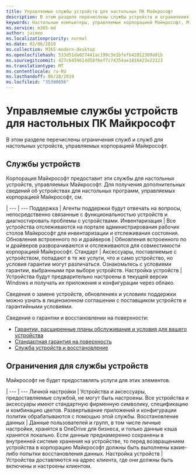 ```yaml
---
title: Управляемые службы устройств для настольных ПК Майкрософт
description: В этом разделе перечислены службы устройств и ограничения для настольного компьютера, управляемого корпорацией Майкрософт.
keywords: Настольные компьютеры, управляемые корпорацией Майкрософт, Microsoft 365, служба, документация
ms.service: m365-md
author: jaimeo
ms.localizationpriority: normal
ms.date: 02/06/2019
ms.collection: M365-modern-desktop
ms.openlocfilehash: 533d51da027441ac199c3e1bfefb42812309a91b
ms.sourcegitcommit: 427c6459614d58f6ef7c74354ae1816423e22323
ms.translationtype: MT
ms.contentlocale: ru-RU
ms.lasthandoff: 06/28/2019
ms.locfileid: "35390656"
---
```

# <a name="microsoft-managed-desktop-device-services"></a>Управляемые службы устройств для настольных ПК Майкрософт

В этом разделе перечислены ограничения служб и служб для настольных устройств, управляемых корпорацией Майкрософт.

## <a name="device-services"></a>Службы устройств

Корпорация Майкрософт предоставит эти службы для настольных устройств, управляемых Майкрософт. Для получения дополнительных сведений об устройствах для настольных [](device-list.md)программ, управляемых корпорацией Майкрософт, см.

 | 
 --- | ---
Поддержка | Агенты поддержки будут отвечать на вопросы, непосредственно связанные с функциональностью устройств и диагностировать проблемы с устройствами.
Инвентаризация | Все устройства отслеживаются на портале администрирования рабочих столов Майкрософт для инвентаризации и отслеживания состояния.
Обновления встроенного по и драйверов | Обновления встроенного по и драйверов разворачиваются и отслеживаются для совместимости корпорацией Майкрософт. 
Стандарт | Аксессуары, поставляемые с устройством, попадают в те же услуги, что и само устройство, но условия гарантии могут различаться. Ознакомьтесь с условиями гарантии, выбранными при выборе устройств. 
Настройка устройств    | Устройства будут предварительно настроены в текущей версии Windows и получать их приложения и конфигурации через облако. 

Сведения о замене устройств, обновлениях и условиях поддержки можно узнать в лицензионном соглашении с поставщиком устройств и гарантийными условиями.

Сведения о гарантии и восстановлении на поверхности:
- [Гарантии, расширенные планы обслуживания и условия для вашего устройства](https://support.microsoft.com/help/4040687/info-about-warranties-extended-service-plans-and-terms-conditions)
- [Стандартная гарантия на поверхность](https://support.microsoft.com/help/4036296)
- [Служба устройств и восстановление](https://support.microsoft.com/devices)

## <a name="device-service-limitations"></a>Ограничения для службы устройств

Майкрософт не будет предоставлять услуги для этих элементов.

 | 
 --- | ---
Личной настройки | Устройства и аксессуары, предоставляемые службой, не могут быть настроены. Все устройства и аксессуары имеют стандартную фирменную символику, спецификацию и комбинацию цветов. Развертывание приложений и конфигурации политик обрабатываются с помощью этой службы.
Восстановление данных | Данные пользователей и групп, в том числе личные настройки, хранятся в OneDrive для бизнеса, и только данные кэша хранятся локально. Если данные преднамеренно сохранены в внутренней системе хранения на устройстве, то перед возвращением устройства в корпорацию Майкрософт должны быть выполнены какие-либо попытки восстановления данных.
Настройка устройств | Устройства доставляются на адрес клиента, где они должны быть включены и настроены клиентом.
